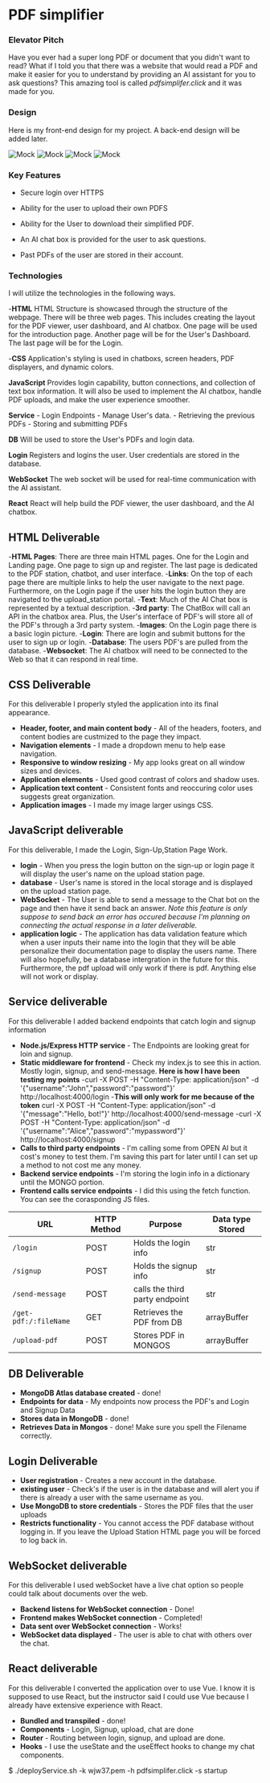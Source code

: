 # PDF simplifier

### Elevator Pitch
Have you ever had a super long PDF or document that you didn't want to read? What if I told you that there was a website that would read a PDF and make it easier for you to understand by providing an AI assistant for you to ask questions? This amazing tool is called *pdfsimplifer.click* and it was made for you.


### Design
Here is my front-end design for my project. A back-end design will be added later.

![Mock](images/1.jpg)
![Mock](images/2.jpg)
![Mock](images/3.jpg)
![Mock](images/4.jpg)

### Key Features

- Secure login over HTTPS

- Ability for the user to upload their own PDFS

- Ability for the User to download their simplified PDF.

- An AI chat box is provided for the user to ask questions.

- Past PDFs of the user are stored in their account.

### Technologies
I will utilize the technologies in the following ways.

-**HTML** HTML Structure is showcased through the structure of the webpage. There will be three web pages. This includes creating the layout for the PDF viewer, user dashboard, and AI chatbox. One page will be used for the introduction page. Another page will be for the User's Dashboard. The last page will be for the Login.

-**CSS** Application's styling is used in chatboxs, screen headers, PDF displayers, and dynamic colors. 

**JavaScript** Provides login capability, button connections, and collection of text box information. It will also be used to implement the AI chatbox, handle PDF uploads, and make the user experience smoother.

**Service**
    - Login Endpoints
    - Manage User's data.
    - Retrieving the previous PDFs
    - Storing and submitting PDFs

**DB** Will be used to store the User's PDFs and login data.

**Login** Registers and logins the user. User credentials are stored in the database.

**WebSocket** The web socket will be used for real-time communication with the AI assistant.

**React** React will help build the PDF viewer, the user dashboard, and the AI chatbox.


## HTML Deliverable

-**HTML Pages**: There are three main HTML pages. One for the Login and Landing page. One page to sign up and register. The last page is dedicated to the PDF station, chatbot, and user interface.
-**Links**: On the top of each page there are multiple links to help the user navigate to the next page. Furthermore, on the Login page if the user hits the login button they are navigated to the upload_station portal.
-**Text**: Much of the AI Chat box is represented by a textual description.
-**3rd party**: The ChatBox will call an API in the chatbox area. Plus, the User's interface of PDF's will store all of the PDF's through a 3rd party system.
-**Images**: On the Login page there is a basic login picture.
-**Login**: There are login and submit buttons for the user to sign up or login.
-**Database**: The users PDF's are pulled from the database. 
-**Websocket**: The AI chatbox will need to be connected to the Web so that it can respond in real time.

## CSS Deliverable
For this deliverable I properly styled the application into its final appearance.

- **Header, footer, and main content body** - All of the headers, footers, and content bodies are custmized to the page they impact.
- **Navigation elements** - I made a dropdown menu to help ease navigation.
- **Responsive to window resizing** - My app looks great on all window sizes and devices.
- **Application elements** - Used good contrast of colors and shadow uses.
- **Application text content** - Consistent fonts and reoccuring color uses suggests great organization.
- **Application images** - I made my image larger usings CSS.

## JavaScript deliverable

For this deliverable, I made the Login, Sign-Up,Station Page Work.

- **login** - When you press the login button on the sign-up or login page it will display the user's name on the upload station page.
- **database** - User's name is stored in the local storage and is displayed on the upload station page.
- **WebSocket** - The User is able to send a message to the Chat bot on the page and then have it send back an answer. *Note this feature is only suppose to send back an error has occured because I'm planning on connecting the actual response in a later deliverable.* 
- **application logic** - The application has data validation feature which when a user inputs their name into the login that they will be able personalize their documentation page to display the users name. There will also hopefully, be a database intergration in the future for this. Furthermore, the pdf upload will only work if there is pdf. Anything else will not work or display.

## Service deliverable

For this deliverable I added backend endpoints that catch login and signup information

- **Node.js/Express HTTP service** - The Endpoints are looking great for loin and signup. 
- **Static middleware for frontend** - Check my index.js to see this in action. Mostly login, signup, and send-message.
    **Here is how I have been testing my points** 
    -curl -X POST -H "Content-Type: application/json" -d '{"username":"John","password":"password"}' http://localhost:4000/login
    -**This will only work for me because of the token** curl -X POST -H "Content-Type: application/json" -d '{"message":"Hello, bot!"}' http://localhost:4000/send-message
    -curl -X POST -H "Content-Type: application/json" -d '{"username":"Alice","password":"mypassword"}' http://localhost:4000/signup
- **Calls to third party endpoints** - I'm calling some from OPEN AI but it cost's money to test them. I'm saving this part for later until I can set up a method to not cost me any money.
- **Backend service endpoints** - I'm storing the login info in a dictionary until the MONGO portion.
- **Frontend calls service endpoints** - I did this using the fetch function. You can see the corasponding JS files.

|URL|HTTP Method| Purpose | Data type Stored|
|---|-----------|--------------------|------------|
|`/login`| POST | Holds the login info| str |
|`/signup`| POST | Holds the signup info| str |
|`/send-message`|POST| calls the third party endpoint| str|
|`/get-pdf:/:fileName`| GET | Retrieves the PDF from DB| arrayBuffer |
|`/upload-pdf`| POST | Stores PDF in MONGOS | arrayBuffer |

## DB Deliverable

- **MongoDB Atlas database created** - done!
- **Endpoints for data** - My endpoints now process the PDF's and Login and Signup Data
- **Stores data in MongoDB** - done!
- **Retrieves Data in Mongos** - done! Make sure you spell the Filename correctly.

## Login Deliverable
- **User registration** - Creates a new account in the database.
- **existing user** - Check's if the user is in the database and will alert you if there is already a user with the same username as you.
- **Use MongoDB to store credentials** - Stores the PDF files that the user uploads
- **Restricts functionality** - You cannot access the PDF database without logging in. If you leave the Upload Station HTML page you will be forced to log back in.

## WebSocket deliverable

For this deliverable I used webSocket have a live chat option so people could talk about documents over the web.

- **Backend listens for WebSocket connection** - Done!
- **Frontend makes WebSocket connection** - Completed!
- **Data sent over WebSocket connection** - Works!
- **WebSocket data displayed** - The user is able to chat with others over the chat.

## React deliverable

For this deliverable I converted the application over to use Vue. I know it is supposed to use React, but the instructor said I could use Vue because I already have extensive experience with React.

- **Bundled and transpiled** - done!
- **Components** - Login, Signup, upload, chat are done
- **Router** - Routing between login, signup, and upload are done.
- **Hooks** - I use the useState and the useEffect hooks to change my chat components.

$ ./deployService.sh -k wjw37.pem -h pdfsimplifer.click -s startup

